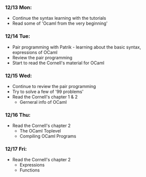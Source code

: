 ### 12/13 Mon: 
- Continue the syntax learning with the tutorials
- Read some of 'Ocaml from the very beginning'


### 12/14 Tue:
- Pair programming with Patrik - learning about the basic syntax, expressions of OCaml
- Review the pair programming
- Start to read the Cornell's material for OCaml


### 12/15 Wed:
- Continue to review the pair programming 
- Try to solve a few of '99 problems'
- Read the Cornell's chapter 1 & 2
  - Gerneral info of OCaml



### 12/16 Thu:
- Read the Cornell's chapter 2 
  - The OCaml Toplevel
  - Compiling OCaml Programs 


### 12/17 Fri:
- Read the Cornell's chapter 2 
  - Expressions
  - Functions
